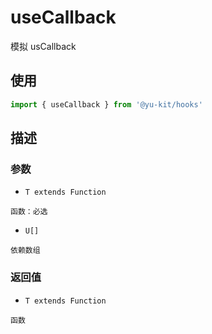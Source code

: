 # useCallback

模拟 usCallback

## 使用

```ts
import { useCallback } from '@yu-kit/hooks'
```

## 描述

### 参数

- `T extends Function`

```
函数：必选
```

- `U[]`

```
依赖数组
```

### 返回值

- `T extends Function`

```
函数
```
